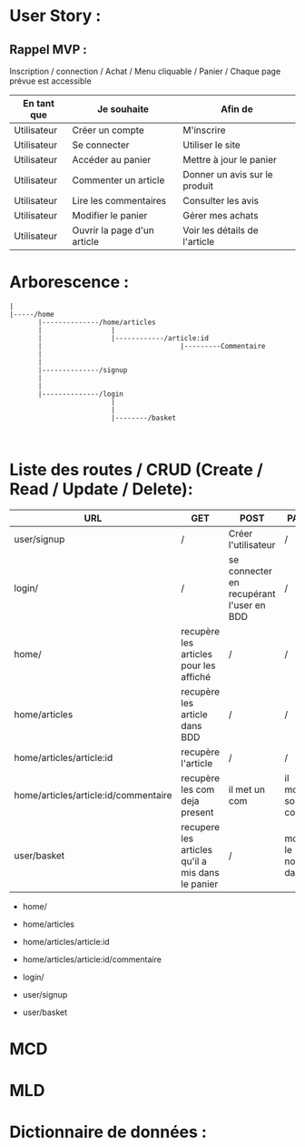 # User Story :

   ## Rappel MVP :  

Inscription / connection  / Achat / Menu cliquable / Panier / Chaque page prévue est accessible

| En tant que |          Je souhaite              |                Afin de                       |
|-------------|-----------------------------------|----------------------------------------------| 
| Utilisateur | Créer un compte                   | M'inscrire                                   |
| Utilisateur | Se connecter                      | Utiliser le site                             |
| Utilisateur | Accéder au panier                 | Mettre à jour le panier                      |
| Utilisateur | Commenter un article              | Donner un avis sur le produit                |
| Utilisateur | Lire les commentaires             | Consulter les avis                           |
| Utilisateur | Modifier le panier                | Gérer mes achats                             |
| Utilisateur | Ouvrir la page d'un article       | Voir les détails de l'article                |         


# Arborescence : 

```
|
|-----/home
       |--------------/home/articles
       |                 |
       |                 |------------/article:id
       |                                  |---------Commentaire 
       |
       |
       |--------------/signup
       |
       |
       |--------------/login
                         |
                         |
                         |--------/basket
                                 
                                                      

```


# Liste des routes / CRUD (Create / Read / Update / Delete): 

| URL | GET | POST | PATCH| DELETE |
|-----|-----|------|------|--------|
| user/signup                          |  /   | Créer l'utilisateur   |  /   |  /  |
| login/                               | / | se connecter en recupérant l'user en BDD  |/  |/  | 
| home/                                | recupère les articles pour les affiché | / |/   | / |
| home/articles                        | recupère les article dans BDD |/  |  / | / |
| home/articles/article:id             | recupère l'article | / | / | / |
| home/articles/article:id/commentaire | recupère les com deja present | il met un com |il modifier son com | il suprime son com|
| user/basket                          | recupere les articles qu'il a mis dans le panier |/ | modifier le nombre darticle | suprimé article



- home/
- home/articles
- home/articles/article:id
- home/articles/article:id/commentaire

- login/

- user/signup
- user/basket



# MCD

# MLD

# Dictionnaire de données : 